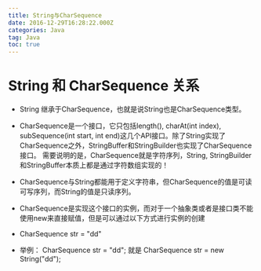 ```yaml
---
title: String与CharSequence
date: 2016-12-29T16:28:22.000Z
categories: Java
tag: Java
toc: true
---
```


# String 和 CharSequence 关系

-   String 继承于CharSequence，也就是说String也是CharSequence类型。

-   CharSequence是一个接口，它只包括length(), charAt(int index), subSequence(int start, int end)这几个API接口。除了String实现了CharSequence之外，StringBuffer和StringBuilder也实现了CharSequence接口。 需要说明的是，CharSequence就是字符序列，String, StringBuilder和StringBuffer本质上都是通过字符数组实现的！

-   CharSequence与String都能用于定义字符串，但CharSequence的值是可读可写序列，而String的值是只读序列。

-   CharSequence是实现这个接口的实例，而对于一个抽象类或者是接口类不能使用new来直接赋值，但是可以通过以下方式进行实例的创建

-   CharSequence str = "dd"
-   举例： CharSequence str = "dd"; 就是 CharSequence str = new String("dd");
